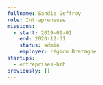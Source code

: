 ```yaml
---
fullname: Sandie Geffroy
role: Intrapreneuse
missions:
  - start: 2019-01-01
    end: 2020-12-31
    status: admin
    employer: région Bretagne
startups:
  - entreprises-bzh
previously: []
---
```

